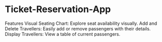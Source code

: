 # Ticket-Reservation-App
Features Visual Seating Chart: Explore seat availability visually. Add and Delete Travellers: Easily add or remove passengers with their details. Display Travellers: View a table of current passengers.
